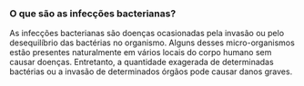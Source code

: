 ### O que são as infecções bacterianas?

As infecções bacterianas são doenças ocasionadas pela invasão ou pelo desequilíbrio das bactérias no organismo. Alguns desses micro-organismos estão presentes naturalmente em vários locais do corpo humano sem causar doenças. Entretanto, a quantidade exagerada de determinadas bactérias ou a invasão de determinados órgãos pode causar danos graves.
